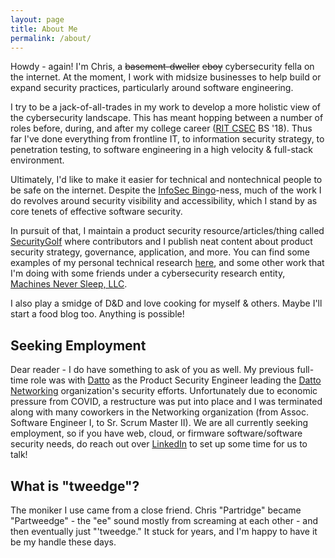 ```yaml
---
layout: page
title: About Me
permalink: /about/
---
```


Howdy - again! I'm Chris, a ~~basement-dweller~~ ~~eboy~~ cybersecurity fella on the internet. At the moment, I work with midsize businesses to help build or expand security practices, particularly around software engineering.

I try to be a jack-of-all-trades in my work to develop a more holistic view of the cybersecurity landscape. This has meant hopping between a number of roles before, during, and after my college career ([RIT CSEC](https://www.rit.edu/computing/department-computing-security) BS '18). Thus far I've done everything from frontline IT, to information security strategy, to penetration testing, to software engineering in a high velocity & full-stack environment.

Ultimately, I'd like to make it easier for technical and nontechnical people to be safe on the internet. Despite the [InfoSec Bingo](https://github.com/swagitda/infosec-buzzword-bingo)-ness, much of the work I do revolves around security visibility and accessibility, which I stand by as core tenets of effective software security.

In pursuit of that, I maintain a product security resource/articles/thing called [SecurityGolf](https://security.golf) where contributors and I publish neat content about product security strategy, governance, application, and more. You can find some examples of my personal technical research [here](http://localhost:4000/research/), and some other work that I'm doing with some friends under a cybersecurity research entity, [Machines Never Sleep, LLC](https://mns.llc).

I also play a smidge of D&D and love cooking for myself & others. Maybe I'll start a food blog too. Anything is possible!

## Seeking Employment

Dear reader - I do have something to ask of you as well. My previous full-time role was with [Datto](https://datto.com) as the Product Security Engineer leading the [Datto Networking](https://datto.com/networking) organization's security efforts. Unfortunately due to economic pressure from COVID, a restructure was put into place and I was terminated along with many coworkers in the Networking organization (from Assoc. Software Engineer I, to Sr. Scrum Master II). We are all currently seeking employment, so if you have web, cloud, or firmware software/software security needs, do reach out over [LinkedIn](https://www.linkedin.com/in/tweedge/) to set up some time for us to talk!

## What is "tweedge"?

The moniker I use came from a close friend. Chris "Partridge" became "Partweedge" - the "ee" sound mostly from screaming at each other - and then eventually just "'tweedge." It stuck for years, and I'm happy to have it be my handle these days.